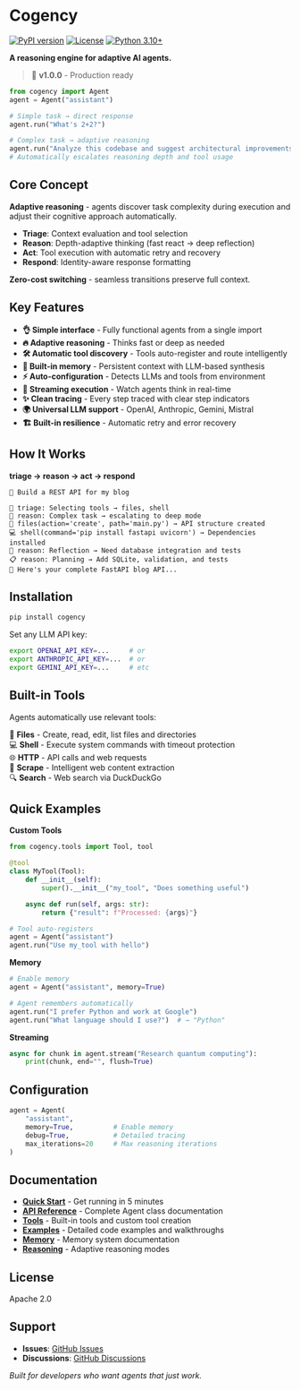 # Cogency

[![PyPI version](https://badge.fury.io/py/cogency.svg)](https://badge.fury.io/py/cogency)
[![License](https://img.shields.io/badge/License-Apache_2.0-blue.svg)](https://opensource.org/licenses/Apache-2.0)
[![Python 3.10+](https://img.shields.io/badge/python-3.10+-blue.svg)](https://www.python.org/downloads/)

**A reasoning engine for adaptive AI agents.**

> 🎯 **v1.0.0** - Production ready

```python
from cogency import Agent
agent = Agent("assistant")

# Simple task → direct response
agent.run("What's 2+2?")

# Complex task → adaptive reasoning
agent.run("Analyze this codebase and suggest architectural improvements")
# Automatically escalates reasoning depth and tool usage
```

## Core Concept

**Adaptive reasoning** - agents discover task complexity during execution and adjust their cognitive approach automatically.

- **Triage**: Context evaluation and tool selection
- **Reason**: Depth-adaptive thinking (fast react → deep reflection)
- **Act**: Tool execution with automatic retry and recovery
- **Respond**: Identity-aware response formatting

**Zero-cost switching** - seamless transitions preserve full context.

## Key Features

- **👌 Simple interface** - Fully functional agents from a single import
- **🔥 Adaptive reasoning** - Thinks fast or deep as needed
- **🛠️ Automatic tool discovery** - Tools auto-register and route intelligently
- **🧠 Built-in memory** - Persistent context with LLM-based synthesis
- **⚡️ Auto-configuration** - Detects LLMs and tools from environment
- **🌊 Streaming execution** - Watch agents think in real-time
- **✨ Clean tracing** - Every step traced with clear step indicators
- **🌍 Universal LLM support** - OpenAI, Anthropic, Gemini, Mistral
- **🏗️ Built-in resilience** - Automatic retry and error recovery

## How It Works

**triage → reason → act → respond**

```
👤 Build a REST API for my blog

🔧 triage: Selecting tools → files, shell
🧠 reason: Complex task → escalating to deep mode
📁 files(action='create', path='main.py') → API structure created
💻 shell(command='pip install fastapi uvicorn') → Dependencies installed
🧠 reason: Reflection → Need database integration and tests
📋 reason: Planning → Add SQLite, validation, and tests
🤖 Here's your complete FastAPI blog API...
```

## Installation

```bash
pip install cogency
```

Set any LLM API key:

```bash
export OPENAI_API_KEY=...     # or
export ANTHROPIC_API_KEY=...  # or
export GEMINI_API_KEY=...     # etc
```

## Built-in Tools

Agents automatically use relevant tools:

📁 **Files** - Create, read, edit, list files and directories  
💻 **Shell** - Execute system commands with timeout protection  
🌐 **HTTP** - API calls and web requests  
📖 **Scrape** - Intelligent web content extraction  
🔍 **Search** - Web search via DuckDuckGo  

## Quick Examples

**Custom Tools**

```python
from cogency.tools import Tool, tool

@tool
class MyTool(Tool):
    def __init__(self):
        super().__init__("my_tool", "Does something useful")

    async def run(self, args: str):
        return {"result": f"Processed: {args}"}

# Tool auto-registers
agent = Agent("assistant")
agent.run("Use my_tool with hello")
```

**Memory**

```python
# Enable memory
agent = Agent("assistant", memory=True)

# Agent remembers automatically
agent.run("I prefer Python and work at Google")
agent.run("What language should I use?")  # → "Python"
```

**Streaming**

```python
async for chunk in agent.stream("Research quantum computing"):
    print(chunk, end="", flush=True)
```

## Configuration

```python
agent = Agent(
    "assistant",
    memory=True,          # Enable memory
    debug=True,           # Detailed tracing
    max_iterations=20     # Max reasoning iterations
)
```

## Documentation

- **[Quick Start](docs/quickstart.md)** - Get running in 5 minutes
- **[API Reference](docs/api.md)** - Complete Agent class documentation
- **[Tools](docs/tools.md)** - Built-in tools and custom tool creation
- **[Examples](docs/examples.md)** - Detailed code examples and walkthroughs
- **[Memory](docs/memory.md)** - Memory system documentation
- **[Reasoning](docs/reasoning.md)** - Adaptive reasoning modes

## License

Apache 2.0

## Support

- **Issues**: [GitHub Issues](https://github.com/iteebz/cogency/issues)
- **Discussions**: [GitHub Discussions](https://github.com/iteebz/cogency/discussions)

*Built for developers who want agents that just work.*